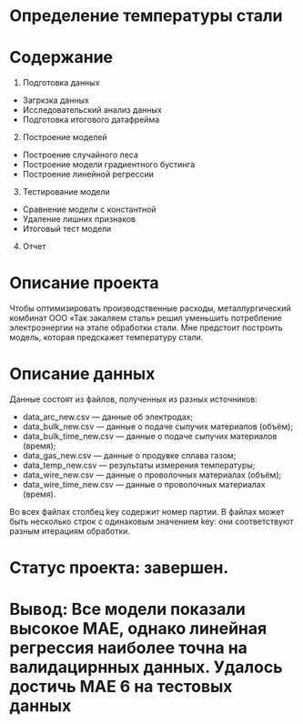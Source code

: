 # Определение температуры стали

# Содержание
1. Подготовка данных
 - Загркзка данных
 - Исследовательский анализ данных
 - Подготовка итогового датафрейма
2. Построение моделей
 - Построение случайного леса
 - Построение модели градиентного бустинга
 - Построение линейной регрессии
3. Тестирование модели
 - Сравнение модели с константной
 - Удаление лишних признаков
 - Итоговый тест модели
4. Отчет

# Описание проекта

Чтобы оптимизировать производственные расходы, металлургический комбинат ООО «Так закаляем сталь» решил уменьшить потребление электроэнергии на этапе обработки стали. Мне предстоит построить модель, которая предскажет температуру стали.

# Описание данных

Данные состоят из файлов, полученных из разных источников:

- data_arc_new.csv — данные об электродах;
- data_bulk_new.csv — данные о подаче сыпучих материалов (объём);
- data_bulk_time_new.csv — данные о подаче сыпучих материалов (время);
- data_gas_new.csv — данные о продувке сплава газом;
- data_temp_new.csv — результаты измерения температуры;
- data_wire_new.csv — данные о проволочных материалах (объём);
- data_wire_time_new.csv — данные о проволочных материалах (время).

Во всех файлах столбец key содержит номер партии. В файлах может быть несколько строк с одинаковым значением key: они соответствуют разным итерациям обработки.


# Статус проекта: завершен.

# Вывод: Все модели показали высокое MAE, однако линейная регрессия наиболее точна на валидацирнных данных. Удалось достичь MAE 6 на тестовых данных

